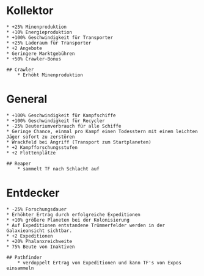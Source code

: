 # Kollektor
    * +25% Minenproduktion
    * +10% Energieproduktion
    * +100% Geschwindigkeit für Transporter
    * +25% Laderaum für Transporter
    * +2 Angebote
    * Geringere Marktgebühren
    * +50% Crawler-Bonus

 	## Crawler 
 		* Erhöht Minenproduktion
# General

    * +100% Geschwindigkeit für Kampfschiffe
    * +100% Geschwindigkeit für Recycler
    * -25% Deuteriumverbrauch für alle Schiffe
    * Geringe Chance, einmal pro Kampf einen Todesstern mit einem leichten Jäger sofort zu zerstören
    * Wrackfeld bei Angriff (Transport zum Startplaneten)
    * +2 Kampfforschungsstufen
    * +2 Flottenplätze

 	## Reaper 
 		* sammelt TF nach Schlacht auf


# Entdecker

    * -25% Forschungsdauer
    * Erhöhter Ertrag durch erfolgreiche Expeditionen
    * +10% größere Planeten bei der Kolonisierung
    * Auf Expeditionen entstandene Trümmerfelder werden in der Galaxieansicht sichtbar.
    * +2 Expeditionen
    * +20% Phalanxreichweite
    * 75% Beute von Inaktiven

    ## Pathfinder
    	* verdoppelt Ertrag von Expeditionen und kann TF's von Expos einsammeln

